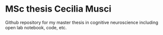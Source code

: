 # MSc thesis Cecilia Musci
Github repository for my master thesis in cognitive neuroscience including open lab notebook, code, etc.
